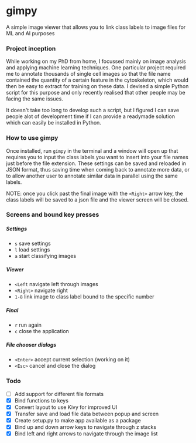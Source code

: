 # gimpy
A simple image viewer that allows you to link class labels to image files for ML and AI purposes

### Project inception
While working on my PhD from home, I focussed mainly on image analysis and applying machine learning techniques. One particular project required me to annotate thousands of single cell images so that the file name contained the quantity of a certain feature in the cytoskeleton, which would then be easy to extract for training on these data. I devised a simple Python script for this purpose and only recently realised that other people may be facing the same issues.

It doesn't take too long to develop such a script, but I figured I can save people alot of development time if I can provide a readymade solution which can easily be installed in Python.

### How to use gimpy
Once installed, run `gimpy` in the terminal and a window will open up that requires you to input the class labels you want to insert into your file names just before the file extension. These settings can be saved and reloaded in JSON format, thus saving time when coming back to annotate more data, or to allow another user to annotate similar data in parallel using the same labels.

NOTE: once you click past the final image with the `<Right>` arrow key, the class labels will be saved to a json file and the viewer screen will be closed.

### Screens and bound key presses
##### Settings
* `s` save settings
* `l` load settings
* `a` start classifying images

##### Viewer
* `<Left`   navigate left through images
* `<Right>` navigate right
* `1-8`     link image to class label bound to the specific number

##### Final
* `r` run again
* `c` close the application

##### File chooser dialogs
* `<Enter>` accept current selection (working on it)
* `<Esc>`   cancel and close the dialog

### Todo
- [ ] Add support for different file formats
- [X] Bind functions to keys
- [X] Convert layout to use Kivy for improved UI
- [X] Transfer save and load file data between popup and screen
- [X] Create setup.py to make app available as a package
- [X] Bind up and down arrow keys to navigate through z stacks
- [X] Bind left and right arrows to navigate through the image list
